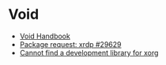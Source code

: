 # Void

- [Void Handbook](https://docs.voidlinux.org/)
- [Package request: xrdp #29629](https://github.com/void-linux/void-packages/issues/29629)
- [Cannot find a development library for xorg](https://www.reddit.com/r/voidlinux/comments/fdo9ql/cannot_find_a_development_library_for_xorg/)